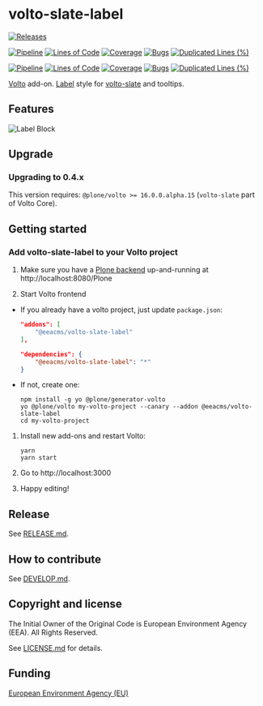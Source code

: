 # volto-slate-label

[![Releases](https://img.shields.io/github/v/release/eea/volto-slate-label)](https://github.com/eea/volto-slate-label/releases)

[![Pipeline](https://ci.eionet.europa.eu/buildStatus/icon?job=volto-addons%2Fvolto-slate-label%2Fmaster&subject=master)](https://ci.eionet.europa.eu/view/Github/job/volto-addons/job/volto-slate-label/job/master/display/redirect)
[![Lines of Code](https://sonarqube.eea.europa.eu/api/project_badges/measure?project=volto-slate-label-master&metric=ncloc)](https://sonarqube.eea.europa.eu/dashboard?id=volto-slate-label-master)
[![Coverage](https://sonarqube.eea.europa.eu/api/project_badges/measure?project=volto-slate-label-master&metric=coverage)](https://sonarqube.eea.europa.eu/dashboard?id=volto-slate-label-master)
[![Bugs](https://sonarqube.eea.europa.eu/api/project_badges/measure?project=volto-slate-label-master&metric=bugs)](https://sonarqube.eea.europa.eu/dashboard?id=volto-slate-label-master)
[![Duplicated Lines (%)](https://sonarqube.eea.europa.eu/api/project_badges/measure?project=volto-slate-label-master&metric=duplicated_lines_density)](https://sonarqube.eea.europa.eu/dashboard?id=volto-slate-label-master)

[![Pipeline](https://ci.eionet.europa.eu/buildStatus/icon?job=volto-addons%2Fvolto-slate-label%2Fdevelop&subject=develop)](https://ci.eionet.europa.eu/view/Github/job/volto-addons/job/volto-slate-label/job/develop/display/redirect)
[![Lines of Code](https://sonarqube.eea.europa.eu/api/project_badges/measure?project=volto-slate-label-develop&metric=ncloc)](https://sonarqube.eea.europa.eu/dashboard?id=volto-slate-label-develop)
[![Coverage](https://sonarqube.eea.europa.eu/api/project_badges/measure?project=volto-slate-label-develop&metric=coverage)](https://sonarqube.eea.europa.eu/dashboard?id=volto-slate-label-develop)
[![Bugs](https://sonarqube.eea.europa.eu/api/project_badges/measure?project=volto-slate-label-develop&metric=bugs)](https://sonarqube.eea.europa.eu/dashboard?id=volto-slate-label-develop)
[![Duplicated Lines (%)](https://sonarqube.eea.europa.eu/api/project_badges/measure?project=volto-slate-label-develop&metric=duplicated_lines_density)](https://sonarqube.eea.europa.eu/dashboard?id=volto-slate-label-develop)


[Volto](https://github.com/plone/volto) add-on. [Label](https://eea.github.io/volto-kitkat-frontend/?path=/story/components-label--default) style for [volto-slate](https://github.com/eea/volto-slate) and tooltips.

## Features

![Label Block](https://github.com/eea/volto-slate-label/raw/develop/docs/slate-label.png)

## Upgrade

### Upgrading to 0.4.x

This version requires: `@plone/volto >= 16.0.0.alpha.15` (`volto-slate` part of Volto Core).

## Getting started

### Add volto-slate-label to your Volto project

1. Make sure you have a [Plone backend](https://plone.org/download) up-and-running at http://localhost:8080/Plone

1. Start Volto frontend

* If you already have a volto project, just update `package.json`:

   ```JSON
   "addons": [
       "@eeacms/volto-slate-label"
   ],

   "dependencies": {
       "@eeacms/volto-slate-label": "*"
   }
   ```

* If not, create one:

   ```
   npm install -g yo @plone/generator-volto
   yo @plone/volto my-volto-project --canary --addon @eeacms/volto-slate-label
   cd my-volto-project
   ```

1. Install new add-ons and restart Volto:

   ```
   yarn
   yarn start
   ```

1. Go to http://localhost:3000

1. Happy editing!

## Release

See [RELEASE.md](https://github.com/eea/volto-slate-label/blob/master/RELEASE.md).

## How to contribute

See [DEVELOP.md](https://github.com/eea/volto-slate-label/blob/master/DEVELOP.md).

## Copyright and license

The Initial Owner of the Original Code is European Environment Agency (EEA).
All Rights Reserved.

See [LICENSE.md](https://github.com/eea/volto-slate-label/blob/master/LICENSE.md) for details.

## Funding

[European Environment Agency (EU)](http://eea.europa.eu)
